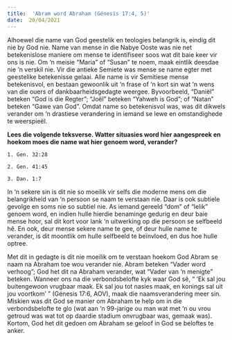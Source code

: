 ```yaml
---
title:  'Abram word Abraham (Génesis 17:4, 5)'
date:  20/04/2021
---
```


Alhoewel die name van God geestelik en teologies belangrik is, eindig dit nie by God nie. Name van mense in die Nabye Ooste was nie net betekenislose maniere om mense te identifiseer soos wat dit baie keer vir ons is nie. Om ‘n meisie “Maria” of “Susan” te noem, maak eintlik deesdae nie ‘n verskil nie. Vir die antieke Semiete was mense se name egter met geestelike betekenisse gelaai. Alle name is vir Semitiese mense betekenisvol, en bestaan gewoonlik uit ‘n frase of ‘n kort sin wat ‘n wens van die ouers of dankbaarheidsgedagte weergee. Byvoorbeeld, “Daniël” beteken “God is die Regter”; “Joël” beteken “Yahweh is God”; of “Natan” beteken “Gawe van God”. Omdat name so betekenisvol was, was dit dikwels verander om ‘n drastiese verandering in iemand se lewe en omstandighede te weerspieël.

**Lees die volgende teksverse. Watter situasies word hier aangespreek en hoekom moes die name wat hier genoem word, verander?**

`1. Gen. 32:28`

`2. Gen. 41:45`

`3. Dan. 1:7`

In ‘n sekere sin is dit nie so moeilik vir selfs die moderne mens om die belangrikheid van ‘n persoon se naam te verstaan nie. Daar is ook subtiele gevolge en soms nie so subtiel nie. As iemand gereeld “dom” of “lelik” genoem word, en indien hulle hierdie benaminge gedurig en deur baie mense hoor, sal dit kort voor lank ‘n uitwerking op die persoon se selfbeeld hê. En ook, deur mense sekere name te gee, of deur hulle name te verander, is dit moontlik om hulle selfbeeld te beïnvloed, en dus hoe hulle optree.

Met dit in gedagte is dit nie moeilik om te verstaan hoekom God Abram se naam na Abraham toe wou verander nie. Abram beteken “Vader word verhoog”; God het dit na Abraham verander, wat “Vader van ‘n menigte” beteken. Wanneer ons na die verbondsbelofte kyk waar God sê, “ ‘Ek sal jou buitengewoon vrugbaar maak. Ek sal jou tot nasies maak, en konings sal uit jou voortkom’ ” (Génesis 17:6, AOV), maak die naamsverandering meer sin. Miskien was dit God se manier om Abraham te help om in die verbondsbelofte te glo (wat aan ‘n 99-jarige ou man wat met ‘n ou vrou getroud was wat tot op daardie stadium onvrugbaar was, gemaak was). Kortom, God het dit gedoen om Abraham se geloof in God se beloftes te anker.